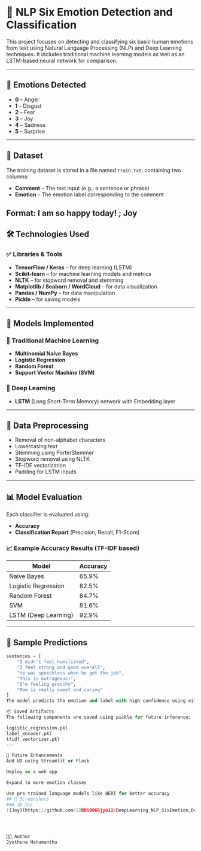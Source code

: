 # 🧠 NLP Six Emotion Detection and Classification

This project focuses on detecting and classifying six basic human emotions from text using Natural Language Processing (NLP) and Deep Learning techniques. It includes traditional machine learning models as well as an LSTM-based neural network for comparison.

---

## 📌 Emotions Detected
- **0** – Anger  
- **1** – Disgust  
- **2** – Fear  
- **3** – Joy  
- **4** – Sadness  
- **5** – Surprise  

---

## 📁 Dataset

The training dataset is stored in a file named `train.txt`, containing two columns:
- **Comment** – The text input (e.g., a sentence or phrase)
- **Emotion** – The emotion label corresponding to the comment

Format:
I am so happy today! ; Joy
---

## 🛠️ Technologies Used

### ✅ Libraries & Tools
- **TensorFlow / Keras** – for deep learning (LSTM)
- **Scikit-learn** – for machine learning models and metrics
- **NLTK** – for stopword removal and stemming
- **Matplotlib / Seaborn / WordCloud** – for data visualization
- **Pandas / NumPy** – for data manipulation
- **Pickle** – for saving models

---

## 🧪 Models Implemented

### 🔹 Traditional Machine Learning
- **Multinomial Naive Bayes**
- **Logistic Regression**
- **Random Forest**
- **Support Vector Machine (SVM)**

### 🔹 Deep Learning
- **LSTM** (Long Short-Term Memory) network with Embedding layer

---

## 🧼 Data Preprocessing

- Removal of non-alphabet characters
- Lowercasing text
- Stemming using PorterStemmer
- Stopword removal using NLTK
- TF-IDF vectorization
- Padding for LSTM inputs

---

## 📊 Model Evaluation

Each classifier is evaluated using:
- **Accuracy**
- **Classification Report** (Precision, Recall, F1-Score)
### 📈 Example Accuracy Results (TF-IDF based)
| Model                 | Accuracy |
|----------------------|----------|
| Naive Bayes          | 65.9%    |
| Logistic Regression  | 82.5%    |
| Random Forest        | 84.7%    |
| SVM                  | 81.6%    |
| LSTM (Deep Learning) | 92.9%    |

---

## 🔮 Sample Predictions

```python
sentences = [
    "I didn't feel humiliated",
    "I feel strong and good overall",
    "He was speechless when he got the job",
    "This is outrageous!",
    "I'm feeling grouchy",
    "Mom is really sweet and caring"
]
The model predicts the emotion and label with high confidence using either the ML or DL approach.

📦 Saved Artifacts
The following components are saved using pickle for future inference:

logistic_regression.pkl
label_encoder.pkl
tfidf_vectorizer.pkl
---

📌 Future Enhancements
Add UI using Streamlit or Flask

Deploy as a web app

Expand to more emotion classes

Use pre-trained language models like BERT for better accuracy
## 📸 Screenshots
### 😄 Joy
![Joy](https://github.com/22BDS0065jyo12/DeepLearning_NLP_SixEmotion_Detection_Jyothsna/blob/main/joy.png?raw=true)




👩‍💻 Author
Jyothsna Hanumanthu


